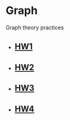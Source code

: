# Graph
Graph theory practices

- ## [HW1](/HW1/README.md)

- ## [HW2](/HW2/README.md)

- ## [HW3](/HW3/README.md)

- ## [HW4](./HW4/)
